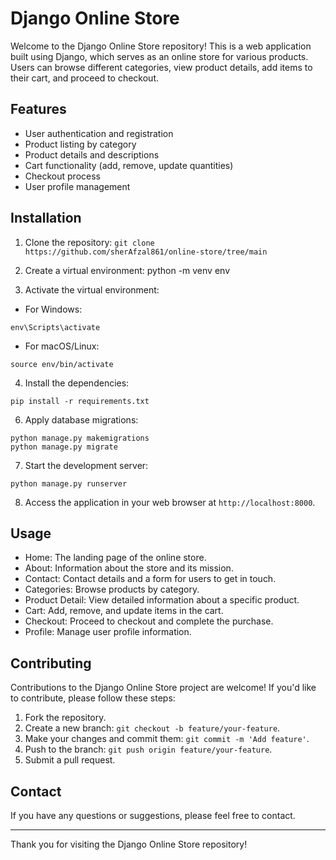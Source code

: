 # Django Online Store

Welcome to the Django Online Store repository! This is a web application built using Django, which serves as an online store for various products. 
Users can browse different categories, view product details, add items to their cart, and proceed to checkout.

## Features

- User authentication and registration
- Product listing by category
- Product details and descriptions
- Cart functionality (add, remove, update quantities)
- Checkout process
- User profile management

## Installation

1. Clone the repository:
`git clone https://github.com/sherAfzal861/online-store/tree/main`
2. Create a virtual environment:
python -m venv env

3. Activate the virtual environment:

- For Windows:

```
env\Scripts\activate
```

- For macOS/Linux:

```
source env/bin/activate
```

4. Install the dependencies:
```
pip install -r requirements.txt
```

6. Apply database migrations:
```
python manage.py makemigrations
python manage.py migrate
```

7. Start the development server:
```
python manage.py runserver
```


8. Access the application in your web browser at `http://localhost:8000`.

## Usage

- Home: The landing page of the online store.
- About: Information about the store and its mission.
- Contact: Contact details and a form for users to get in touch.
- Categories: Browse products by category.
- Product Detail: View detailed information about a specific product.
- Cart: Add, remove, and update items in the cart.
- Checkout: Proceed to checkout and complete the purchase.
- Profile: Manage user profile information.

## Contributing

Contributions to the Django Online Store project are welcome! If you'd like to contribute, please follow these steps:

1. Fork the repository.
2. Create a new branch: `git checkout -b feature/your-feature`.
3. Make your changes and commit them: `git commit -m 'Add feature'`.
4. Push to the branch: `git push origin feature/your-feature`.
5. Submit a pull request.


## Contact

If you have any questions or suggestions, please feel free to contact.

---

Thank you for visiting the Django Online Store repository!

